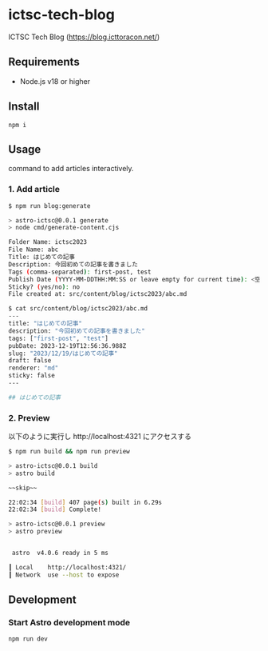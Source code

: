 # ictsc-tech-blog

ICTSC Tech Blog (https://blog.icttoracon.net/)


## Requirements

* Node.js v18 or higher

## Install

```
npm i
```

## Usage

command to add articles interactively.

### 1. Add article

```bash
$ npm run blog:generate 

> astro-ictsc@0.0.1 generate
> node cmd/generate-content.cjs

Folder Name: ictsc2023
File Name: abc
Title: はじめての記事
Description: 今回初めての記事を書きました
Tags (comma-separated): first-post, test
Publish Date (YYYY-MM-DDTHH:MM:SS or leave empty for current time): <空で エンター>
Sticky? (yes/no): no
File created at: src/content/blog/ictsc2023/abc.md

$ cat src/content/blog/ictsc2023/abc.md
---
title: "はじめての記事"
description: "今回初めての記事を書きました"
tags: ["first-post", "test"]
pubDate: 2023-12-19T12:56:36.988Z
slug: "2023/12/19/はじめての記事"
draft: false
renderer: "md"
sticky: false
---

## はじめての記事
```

### 2. Preview

以下のように実行し http://localhost:4321 にアクセスする

```bash
$ npm run build && npm run preview

> astro-ictsc@0.0.1 build
> astro build

~~skip~~

22:02:34 [build] 407 page(s) built in 6.29s
22:02:34 [build] Complete!

> astro-ictsc@0.0.1 preview
> astro preview


 astro  v4.0.6 ready in 5 ms

┃ Local    http://localhost:4321/
┃ Network  use --host to expose
```

## Development

### Start Astro development mode

```
npm run dev
```